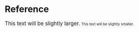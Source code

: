 # Reference
<span style="font-size: 1.2em;">This text will be slightly larger.</span>
<span style="font-size: 0.8em;">This text will be slightly smaller.</span>

